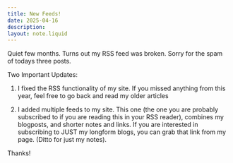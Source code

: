 ```yaml
---
title: New Feeds! 
date: 2025-04-16
description: 
layout: note.liquid
---
```


Quiet few months. Turns out my RSS feed was broken. Sorry for the spam of todays three posts.

Two Important Updates:

1. I fixed the RSS functionality of my site. If you missed anything from this year, feel free to go back and read my older articles

2. I added multiple feeds to my site. This one (the one you are probably subscribed to if you are reading this in your RSS reader), combines my blogposts, and shorter notes and links. If you are interested in subscribing to JUST my longform blogs, you can grab that link from my page. (Ditto for just my notes).

Thanks!